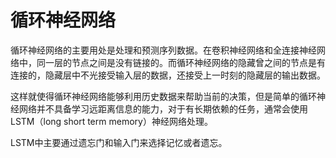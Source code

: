 # 循环神经网络

循环神经网络的主要用处是处理和预测序列数据。在卷积神经网络和全连接神经网络中，同一层的节点之间是没有链接的。而循环神经网络的隐藏曾之间的节点是有连接的，隐藏层中不光接受输入层的数据，还接受上一时刻的隐藏层的输出数据。

这样就使得循环神经网络能够利用历史数据来帮助当前的决策，但是简单的循环神经网络并不具备学习远距离信息的能力，对于有长期依赖的任务，通常会使用LSTM（long short term memory）神经网络处理。

LSTM中主要通过遗忘门和输入门来选择记忆或者遗忘。
